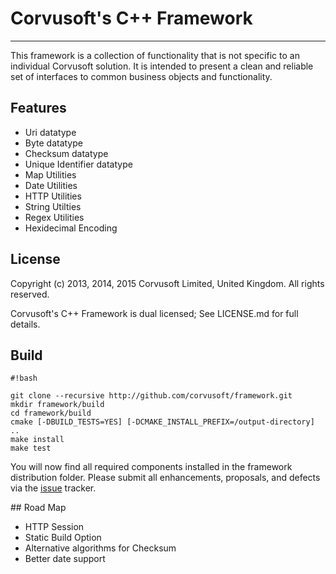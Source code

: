 # Corvusoft's C++ Framework

----------

This framework is a collection of functionality that is not specific to an individual Corvusoft solution. It is intended to present a clean and reliable set of interfaces to common business objects and functionality.

## Features

 - Uri datatype
 - Byte datatype
 - Checksum datatype
 - Unique Identifier datatype
 - Map Utilities
 - Date Utilities
 - HTTP Utilities
 - String Utilties
 - Regex Utilities
 - Hexidecimal Encoding

## License

Copyright (c) 2013, 2014, 2015 Corvusoft Limited, United Kingdom. All rights reserved.

Corvusoft's C++ Framework is dual licensed; See LICENSE.md for full details.

## Build

```
#!bash

git clone --recursive http://github.com/corvusoft/framework.git
mkdir framework/build
cd framework/build
cmake [-DBUILD_TESTS=YES] [-DCMAKE_INSTALL_PREFIX=/output-directory] ..
make install
make test
```

You will now find all required components installed in the framework distribution folder.  Please submit all enhancements, proposals, and defects via the [issue](http://github.com/corvusoft/framework/issues) tracker.

## Road Map
 
 - HTTP Session
 - Static Build Option
 - Alternative algorithms for Checksum
 - Better date support
 